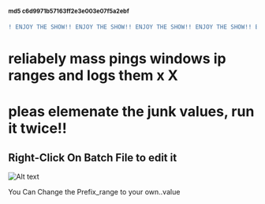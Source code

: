 #### <SUP>md5 c6d9971b57163ff2e3e003e07f5a2ebf</SUP>
```DIFF 
! ENJOY THE SHOW!! ENJOY THE SHOW!! ENJOY THE SHOW!! ENJOY THE SHOW!! ENJOY THE SHOW!! ENJOY THE SHOW!
```
# reliabely  mass  pings windows ip ranges and logs them x X
# pleas elemenate the junk values, run it twice!!
<h2> Right-Click On Batch File to edit it</h2>
  
![Alt text](https://raw.githubusercontent.com/itsjstme/MASS_PINGER/main/DEMO.png)
  
You Can Change the Prefix_range to your own..value

